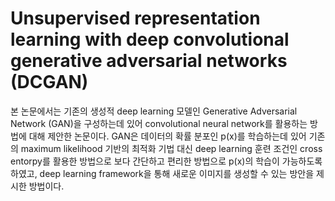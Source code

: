 # Unsupervised representation learning with deep convolutional generative adversarial networks (DCGAN)
본 논문에서는 기존의 생성적 deep learning 모델인 Generative Adversarial Network (GAN)을 구성하는데 있어 convolutional neural network를 활용하는 방법에 대해 제안한 논문이다.
GAN은 데이터의 확률 분포인 p(x)를 학습하는데 있어 기존의 maximum likelihood 기반의 최적화 기법 대신 deep learning 훈련 조건인 cross entorpy를 활용한 방법으로 보다 간단하고 편리한 방법으로 p(x)의 학습이 가능하도록 하였고,
deep learning framework을 통해 새로운 이미지를 생성할 수 있는 방안을 제시한 방법이다.



